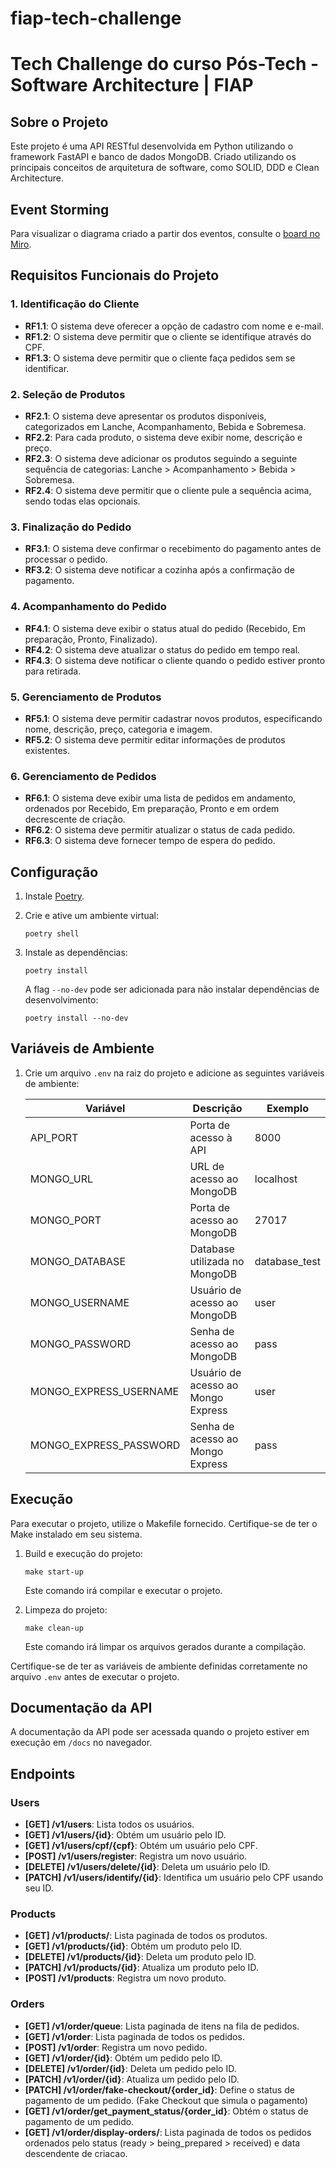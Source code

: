 # fiap-tech-challenge

# Tech Challenge do curso Pós-Tech - Software Architecture | FIAP

## Sobre o Projeto

Este projeto é uma API RESTful desenvolvida em Python utilizando o framework FastAPI e banco de dados MongoDB. Criado utilizando os principais conceitos de arquitetura de software, como SOLID, DDD e Clean Architecture.

## Event Storming

Para visualizar o diagrama criado a partir dos eventos, consulte o [board no Miro](https://shorturl.at/3xRZ9).

## Requisitos Funcionais do Projeto

### 1. Identificação do Cliente

- **RF1.1**: O sistema deve oferecer a opção de cadastro com nome e e-mail.
- **RF1.2**: O sistema deve permitir que o cliente se identifique através do CPF.
- **RF1.3**: O sistema deve permitir que o cliente faça pedidos sem se identificar.

### 2. Seleção de Produtos

- **RF2.1**: O sistema deve apresentar os produtos disponíveis, categorizados em Lanche, Acompanhamento, Bebida e Sobremesa.
- **RF2.2**: Para cada produto, o sistema deve exibir nome, descrição e preço.
- **RF2.3**: O sistema deve adicionar os produtos seguindo a seguinte sequência de categorias: Lanche > Acompanhamento > Bebida > Sobremesa.
- **RF2.4**: O sistema deve permitir que o cliente pule a sequência acima, sendo todas elas opcionais.

### 3. Finalização do Pedido

- **RF3.1**: O sistema deve confirmar o recebimento do pagamento antes de processar o pedido.
- **RF3.2**: O sistema deve notificar a cozinha após a confirmação de pagamento.

### 4. Acompanhamento do Pedido

- **RF4.1**: O sistema deve exibir o status atual do pedido (Recebido, Em preparação, Pronto, Finalizado).
- **RF4.2**: O sistema deve atualizar o status do pedido em tempo real.
- **RF4.3**: O sistema deve notificar o cliente quando o pedido estiver pronto para retirada.

### 5. Gerenciamento de Produtos

- **RF5.1**: O sistema deve permitir cadastrar novos produtos, especificando nome, descrição, preço, categoria e imagem.
- **RF5.2**: O sistema deve permitir editar informações de produtos existentes.

### 6. Gerenciamento de Pedidos

- **RF6.1**: O sistema deve exibir uma lista de pedidos em andamento, ordenados por Recebido, Em preparação, Pronto e em ordem decrescente de criação.
- **RF6.2**: O sistema deve permitir atualizar o status de cada pedido.
- **RF6.3**: O sistema deve fornecer tempo de espera do pedido.

## Configuração

1. Instale [Poetry](https://python-poetry.org/docs/).
2. Crie e ative um ambiente virtual:

   ```shell
   poetry shell
   ```

3. Instale as dependências:

   ```shell
   poetry install
   ```

   A flag `--no-dev` pode ser adicionada para não instalar dependências de desenvolvimento:

   ```shell
   poetry install --no-dev
   ```

## Variáveis de Ambiente

1. Crie um arquivo `.env` na raiz do projeto e adicione as seguintes variáveis de ambiente:

   | Variável               | Descrição                          | Exemplo       |
   | ---------------------- | ---------------------------------- | ------------- |
   | API_PORT               | Porta de acesso à API              | 8000          |
   | MONGO_URL              | URL de acesso ao MongoDB           | localhost     |
   | MONGO_PORT             | Porta de acesso ao MongoDB         | 27017         |
   | MONGO_DATABASE         | Database utilizada no MongoDB      | database_test |
   | MONGO_USERNAME         | Usuário de acesso ao MongoDB       | user          |
   | MONGO_PASSWORD         | Senha de acesso ao MongoDB         | pass          |
   | MONGO_EXPRESS_USERNAME | Usuário de acesso ao Mongo Express | user          |
   | MONGO_EXPRESS_PASSWORD | Senha de acesso ao Mongo Express   | pass          |

## Execução

Para executar o projeto, utilize o Makefile fornecido. Certifique-se de ter o Make instalado em seu sistema.

1. Build e execução do projeto:

   ```shell
   make start-up
   ```

   Este comando irá compilar e executar o projeto.

2. Limpeza do projeto:

   ```shell
   make clean-up
   ```

   Este comando irá limpar os arquivos gerados durante a compilação.

Certifique-se de ter as variáveis de ambiente definidas corretamente no arquivo `.env` antes de executar o projeto.

## Documentação da API

A documentação da API pode ser acessada quando o projeto estiver em execução em `/docs` no navegador.

## Endpoints

### Users

- **[GET] /v1/users**: Lista todos os usuários.
- **[GET] /v1/users/{id}**: Obtém um usuário pelo ID.
- **[GET] /v1/users/cpf/{cpf}**: Obtém um usuário pelo CPF.
- **[POST] /v1/users/register**: Registra um novo usuário.
- **[DELETE] /v1/users/delete/{id}**: Deleta um usuário pelo ID.
- **[PATCH] /v1/users/identify/{id}**: Identifica um usuário pelo CPF usando seu ID.

### Products

- **[GET] /v1/products/**: Lista paginada de todos os produtos.
- **[GET] /v1/products/{id}**: Obtém um produto pelo ID.
- **[DELETE] /v1/products/{id}**: Deleta um produto pelo ID.
- **[PATCH] /v1/products/{id}**: Atualiza um produto pelo ID.
- **[POST] /v1/products**: Registra um novo produto.

### Orders

- **[GET] /v1/order/queue**: Lista paginada de itens na fila de pedidos.
- **[GET] /v1/order**: Lista paginada de todos os pedidos.
- **[POST] /v1/order**: Registra um novo pedido.
- **[GET] /v1/order/{id}**: Obtém um pedido pelo ID.
- **[DELETE] /v1/order/{id}**: Deleta um pedido pelo ID.
- **[PATCH] /v1/order/{id}**: Atualiza um pedido pelo ID.
- **[PATCH] /v1/order/fake-checkout/{order_id}**: Define o status de pagamento de um pedido. (Fake Checkout que simula o pagamento)
- **[GET] /v1/order/get_payment_status/{order_id}**: Obtém o status de pagamento de um pedido.
- **[GET] /v1/order/display-orders/**: Lista paginada de todos os pedidos ordenados pelo status (ready > being_prepared > received) e data descendente de criacao.
